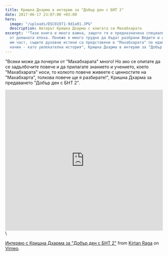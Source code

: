 ```yaml
---
title: Кришна Дхарма в интервю за "Добър ден с БНТ 2"
date: 2017-06-17 23:07:00 +03:00
hero:
  image: "/uploads/DSC01971-9d1a91.JPG"
  description: Авторът Кришна Дхарма с книгата си Махабхарата
excerpt: '"Тази книга е много важна, защото тя е предназначена специално за хората
  от днешната епоха. Понеже е много трудно да бъдат разбрани Ведите и философската
  им част, същите духовни истини са представени в "Махабхарата" по един много достъпен
  начин - като увлекателна история", Кришна Дхарма в интервю за "Добър ден с БНТ 2".'
---
```


"Всеки може да почерпи от "Махабхарата" много! Но ако се опитате да се задълбочите повече и да прилагате  знанието и учението, което "Махабхарата" носи, то колкото повече живеете с ценностите на "Махабхарта", толкова повече ще я разбирате!", Кришна Дхарма за предаването "Добър ден с БНТ 2".

<iframe src="https://player.vimeo.com/video/222572846" width="100%" height="450" frameborder="0" webkitallowfullscreen mozallowfullscreen allowfullscreen></iframe>\
<p><a href="https://vimeo.com/222572846">Интервю с Кришна Дхарма за &quot;Добър ден с БНТ 2&quot;</a> from <a href="https://vimeo.com/user22196048">Kirtan Raga</a> on <a href="https://vimeo.com">Vimeo</a>.</p>